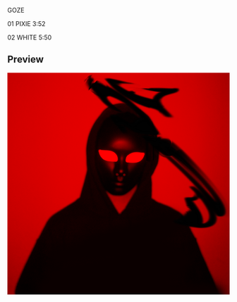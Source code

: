 GOZE

01 PIXIE 3:52

02 WHITE 5:50


## Preview

![](https://raw.githubusercontent.com/SYNHMN/GOZE/main/preview/Preview-1.png)